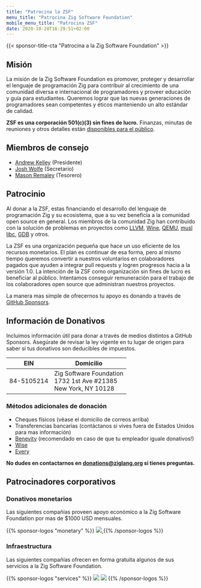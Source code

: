```yaml
---
title: "Patrocina la ZSF"
menu_title: "Patrocina Zig Software Foundation"
mobile_menu_title: "Patrocina ZSF"
date: 2020-10-20T16:29:51+02:00
---
```

{{< sponsor-title-cta "Patrocina a la Zig Software Foundation" >}}

## Misión
La misión de la Zig Software Foundation es promover, proteger y desarrollar el lenguaje de programación Zig para contribuir al crecimiento de una comunidad diversa e internacional de programadores y proveer educación y guía para estudiantes. Queremos lograr que las nuevas generaciones de programadores sean competentes y éticos manteniendo un alto estándar de calidad.

**ZSF es una corporación 501(c)(3) sin fines de lucro.** Finanzas, minutas de reuniones y otros detalles están [disponibles para el público](https://drive.google.com/drive/folders/1ucHARxVbhrBbuZDbhrGHYDTsYAs8_bMH?usp=sharing).

## Miembros de consejo

- [Andrew Kelley](https://andrewkelley.me/) (Presidente)
- [Josh Wolfe](https://github.com/thejoshwolfe/) (Secretario)
- [Mason Remaley](https://twitter.com/masonremaley/) (Tesorero)

## Patrocinio

Al donar a la ZSF, estas financiando el desarrollo del lenguaje de programación Zig y su ecosistema, que a su vez beneficia a la comunidad open source en general. Los miembros de la comunidad Zig han contribuido con la solución de problemas en proyectos como [LLVM](https://llvm.org/), [Wine](https://winehq.org/), [QEMU](https://qemu.org/), [musl libc](https://musl.libc.org/), [GDB](https://www.gnu.org/software/gdb/) y otros.

La ZSF es una organización pequeña que hace un uso eficiente de los recursos monetarios. El plan es continuar de esa forma, pero al mismo tiempo queremos convertir a nuestros voluntarios en colaboradores pagados que ayuden a integrar pull requests y logren progresos hacia a la versión 1.0. La intención de la ZSF como organización sin fines de lucro es beneficiar al público. Intentamos conseguir remuneración para el trabajo de los colaboradores open source que administran nuestros proyectos.

La manera mas simple de ofrecernos tu apoyo es donando a través de [GitHub Sponsors](https://github.com/sponsors/ziglang).

## Información de Donativos
Incluimos información útil para donar a través de medios distintos a GitHub Sponsors.
Asegúrate de revisar la ley vigente en tu lugar de origen para saber si tus donativos son deducibles de impuestos.

|   **EIN**   | **Domicilio** |
|-------------|-------------|
| 84-5105214  | Zig Software Foundation  <br> 1732 1st Ave #21385  <br> New York, NY 10128|

### Métodos adicionales de donación
- Cheques físicos (véase el domicilio de correos arriba)
- Transferencias bancarias (contáctanos si vives fuera de Estados Unidos para mas información)
- [Benevity](https://benevity.com) (recomendado en caso de que tu empleador iguale donativos!)
- [Wise](https://wise.com)
- [Every](https://www.every.org/zig-software-foundation-inc/)

**No dudes en contactarnos en donations@ziglang.org si tienes preguntas.**

## Patrocinadores corporativos

### Donativos monetarios
Las siguientes compañías proveen apoyo económico a la Zig Software Foundation por mas de $1000 USD mensuales.

{{% sponsor-logos "monetary" %}}
 <a href="https://pex.com" rel="noopener nofollow" target="_blank"><picture>
   <picture>
     <source srcset="/pex-white.svg" media="(prefers-color-scheme: dark)">
     <img src="/pex-dark.svg">
   </picture>
 </a>
{{% /sponsor-logos %}}

### Infraestructura
Las siguientes compañías ofrecen en forma gratuita algunos de sus servicios a la Zig Software Foundation.

{{% sponsor-logos "services" %}}
![](/lavatech.png)
![](/dropbox.png)
{{% /sponsor-logos %}}

